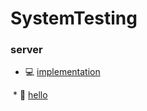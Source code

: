 # SystemTesting

### server
  * 💻 [implementation](https://github.com/Koziar/Testing_bank_ex)

  * 🍿 [hello](https://lukaszkoziarski.herokuapp.com/)
